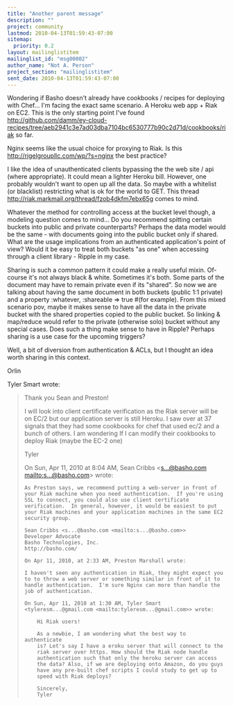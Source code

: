 ```yaml
---
title: "Another parent message"
description: ""
project: community
lastmod: 2010-04-13T01:59:43-07:00
sitemap:
  priority: 0.2
layout: mailinglistitem
mailinglist_id: "msg00002"
author_name: "Not A. Person"
project_section: "mailinglistitem"
sent_date: 2010-04-13T01:59:43-07:00
---
```


Wondering if Basho doesn't already have cookbooks / recipes for deploying with Chef... I'm facing the exact same scenario. A Heroku web app + Riak on EC2. This is the only starting point I've found http://github.com/damm/ey-cloud-recipes/tree/aeb2941c3e7ad03dba7104bc6530777b90c2d71d/cookbooks/riak so far.

Nginx seems like the usual choice for proxying to Riak. Is this http://rigelgroupllc.com/wp/?s=nginx the best practice?

I like the idea of unauthenticated clients bypassing the the web site / api (where appropriate). It could mean a lighter Heroku bill. However, one probably wouldn't want to open up all the data. So maybe with a whitelist (or blacklist) restricting what is ok for the world to GET. This thread http://riak.markmail.org/thread/fzob4dkfm7ebx65g comes to mind.

Whatever the method for controlling access at the bucket level though, a modeling question comes to mind... Do you recommend spitting certain buckets into public and private counterparts? Perhaps the data model would be the same - with documents going into the public bucket only if shared. What are the usage implications from an authenticated application's point of view? Would it be easy to treat both buckets "as one" when accessing through a client library - Ripple in my case.

Sharing is such a common pattern it could make a really useful mixin. Of-course it's not always black & white. Sometimes it's both. Some parts of the document may have to remain private even if its "shared". So now we are talking about having the same document in both buckets (public 1:1 private) and a property :whatever, :shareable => true #(for example). From this mixed scenario pov, maybe it makes sense to have all the data in the private bucket with the shared properties copied to the public bucket. So linking & map/reduce would refer to the private (otherwise solo) bucket without any special cases. Does such a thing make sense to have in Ripple? Perhaps sharing is a use case for the upcoming triggers?

Well, a bit of diversion from authentication & ACLs, but I thought an idea worth sharing in this context.

Orlin

Tyler Smart wrote:
> Thank you Sean and Preston!
>
> I will look into client certificate verification as the Riak server will be on EC/2 but our application server is still Heroku. I saw over at 37 signals that they had some cookbooks for chef that used ec/2 and a bunch of others. I am wondering If I can modify their cookbooks to deploy Riak (maybe the EC-2 one)
>
> Tyler
>
> On Sun, Apr 11, 2010 at 8:04 AM, Sean Cribbs <s...@basho.com <mailto:s...@basho.com>> wrote:
>
>     As Preston says, we recommend putting a web-server in front of
>     your Riak machine when you need authentication.  If you're using
>     SSL to connect, you could also use client certificate
>     verification.  In general, however, it would be easiest to put
>     your Riak machines and your application machines in the same EC2
>     security group.
> 
>     Sean Cribbs <s...@basho.com <mailto:s...@basho.com>>
>     Developer Advocate
>     Basho Technologies, Inc.
>     http://basho.com/
>
>     On Apr 11, 2010, at 2:33 AM, Preston Marshall wrote:
>
>     I haven't seen any authentication in Riak, they might expect you
>     to to throw a web server or something similar in front of it to
>     handle authentication.  I'm sure Nginx can more than handle the
>     job of authentication.
>
>     On Sun, Apr 11, 2010 at 1:30 AM, Tyler Smart
>     <tyleresm...@gmail.com <mailto:tyleresm...@gmail.com>> wrote:
>
>         Hi Riak users!
>
>         As a newbie, I am wondering what the best way to authenticate
>         is? Let's say I have a eroku server that will connect to the
>         riak server over https. How should the Riak node handle
>         authentication such that only the heroku server can access
>         the data? Also, if we are deploying onto Amazon, do you guys
>         have any pre-built chef scripts I could study to get up to
>         speed with Riak deploys?
>
>         Sincerely,
>         Tyler
